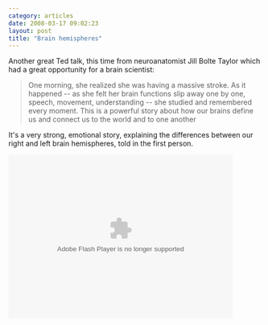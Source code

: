 ```yaml
---
category: articles
date: 2008-03-17 09:02:23
layout: post
title: "Brain hemispheres"
---
```


<p>Another great Ted talk, this time from neuroanatomist Jill Bolte Taylor which had a great opportunity for a brain scientist:</p><p><blockquote>One morning, she realized she was having a massive stroke. As it happened -- as she felt her brain functions slip away one by one, speech, movement, understanding -- she studied and remembered every moment. This is a powerful story about how our brains define us and connect us to the world and to one another</blockquote></p><p>It's a very strong, emotional story, explaining the differences between our right and left brain hemispheres, told in the first person.</p><object width="446" height="326"><param name="movie" value="http://video.ted.com/assets/player/swf/EmbedPlayer.swf"></param><param name="allowFullScreen" value="true" /><param name="wmode" value="transparent"></param><param name="bgColor" value="#ffffff"></param> <param name="flashvars" value="vu=http://video.ted.com/talks/embed/JillBolteTaylor_2008-embed_high.flv&su=http://images.ted.com/images/ted/tedindex/embed-posters/JillBolteTaylor-2008.embed_thumbnail.jpg&vw=432&vh=240&ap=0&ti=229" /><embed src="http://video.ted.com/assets/player/swf/EmbedPlayer.swf" pluginspace="http://www.macromedia.com/go/getflashplayer" type="application/x-shockwave-flash" wmode="transparent" bgColor="#ffffff" width="446" height="326" allowFullScreen="true" flashvars="vu=http://video.ted.com/talks/embed/JillBolteTaylor_2008-embed_high.flv&su=http://images.ted.com/images/ted/tedindex/embed-posters/JillBolteTaylor-2008.embed_thumbnail.jpg&vw=432&vh=240&ap=0&ti=229"></embed></object>

